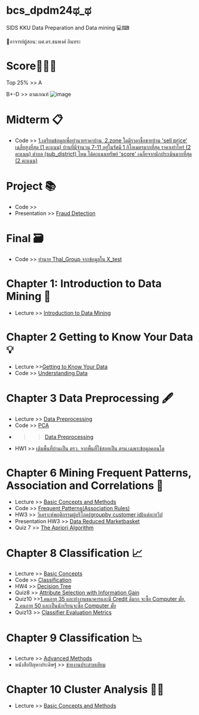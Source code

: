 # bcs_dpdm24ಥ_ಥ
SIDS KKU Data Preparation and Data mining 💻⌨

📕อาจารย์ผู้สอน: ผศ.ดร.ธนพงศ์ อินทระ

# Score🔋🔋🔋
Top 25% >> A 

B+-D >> ตามเกณฑ์
![image](https://github.com/user-attachments/assets/8c9ae1f6-eed0-4818-a648-7f1245d02fc0)

# Midterm 📋
* Code >> [1.เตรียมข้อมูลเพื่อทำนายราคาบ้าน, 2.zone ใดมีราคาซื้อขายบ้าน 'sell price' เฉลี่ยสูงที่สุด (1 คะแนน)
บ้านที่มีจำนวน 7-11 อยู่ในรัศมี 1 กิโลเมตรมากที่สุด ราคาเท่าไหร่ (2 คะแนน)
ตำบล (sub_district) ไหน ได้คะแนนทรัพย์ 'score' เฉลี่ยจากนักประเมินมากที่สุด (2 คะแนน)](https://github.com/Arisarayangyoo/bcs_dpdm24/blob/main/midterm_dpdm24.ipynb)

# Project 📚
* Code >> 
* Presentation >> [Fraud Detection](https://github.com/Arisarayangyoo/bcs_dpdm24/blob/main/Fraud%20Detection.pdf)

# Final 🗃
* Code >> [ทำนาย Thal_Group จากข้อมูลใน X_test](https://github.com/Arisarayangyoo/bcs_dpdm24/blob/main/FinalExam_653020606_3.ipynb)

# Chapter 1: Introduction to Data Mining 📑
* Lecture >> [Introduction to Data Mining](https://github.com/Arisarayangyoo/bcs_dpdm24/blob/main/%E0%B8%9A%E0%B8%97%E0%B8%97%E0%B8%B5%E0%B9%881.pdf)

# Chapter 2 Getting to Know Your Data 💡
* Lecture >>[Getting to Know Your Data](https://github.com/Arisarayangyoo/bcs_dpdm24/blob/main/%E0%B8%9A%E0%B8%97%E0%B8%97%E0%B8%B5%E0%B9%882.pdf)
* Code    >> [Understanding Data](https://github.com/Arisarayangyoo/bcs_dpdm24/blob/main/Chapter_2_Understanding_Data.ipynb)
  
# Chapter 3 Data Preprocessing 🖋
* Lecture >> [Data Preprocessing](https://github.com/Arisarayangyoo/bcs_dpdm24/blob/main/%E0%B8%9A%E0%B8%97%E0%B8%97%E0%B8%B5%E0%B9%883.pdf)
* Code    >> [PCA](https://github.com/Arisarayangyoo/bcs_dpdm24/blob/main/Chapter_3_2_PCA.ipynb)
*    >> [Data Preprocessing](https://github.com/Arisarayangyoo/bcs_dpdm24/blob/main/Chapter_3_Data_Preprocessing.ipynb)  
* HW1     >> [เติมพื้นที่บ้านเป็น ตรว. จากพื้นที่ใช้สอยเป็น ตรม.เฉพาะข้อมูลคอนโด](https://github.com/Arisarayangyoo/bcs_dpdm24/blob/main/Data_Preprocessing.ipynb)

# Chapter 6 Mining Frequent Patterns, Association and Correlations 🧮
* Lecture >> [Basic Concepts and Methods](https://github.com/Arisarayangyoo/bcs_dpdm24/blob/main/%E0%B8%9A%E0%B8%97%E0%B8%97%E0%B8%B5%E0%B9%886.pdf)
* Code    >> [Frequent Patterns(Association Rules)](https://github.com/Arisarayangyoo/bcs_dpdm24/blob/main/Frequent_Patterns_(Association_Rules).ipynb)
* HW3     >> [วิเคราะห์พฤติกรรมผู้บริโภค(groupby customer id)แต่ละทวีป](https://github.com/Arisarayangyoo/bcs_dpdm24/blob/main/Hw_3.ipynb)
* Presentation HW3 >> [Data Reduced Marketbasket](https://github.com/Arisarayangyoo/bcs_dpdm24/blob/main/Hw3.pdf)
* Quiz 7 >> [The Apriori Algorithm](https://github.com/Arisarayangyoo/bcs_dpdm24/blob/main/Quiz7.pdf)

# Chapter 8 Classification 📈
* Lecture >> [Basic Concepts](https://github.com/Arisarayangyoo/bcs_dpdm24/blob/main/%E0%B8%9A%E0%B8%97%E0%B8%97%E0%B8%B5%E0%B9%888.pdf)
* Code    >> [Classification](https://github.com/Arisarayangyoo/bcs_dpdm24/blob/main/chapter_5_Classification.ipynb)
* HW4     >> [Decision Tree](https://github.com/Arisarayangyoo/bcs_dpdm24/blob/main/Hw.4.pdf)
* Quiz8   >>  [Attribute Selection with Information Gain](https://github.com/Arisarayangyoo/bcs_dpdm24/blob/main/Quiz8.pdf)
* Quiz10  >>[1.คนอายุ 35 และทำงานธนาคารและมี Credit ดีมาก จะซื้อ Computer มั้ย, 2.คนอายุ 50 และเป็นนักเรียนจะซื้อ Computer มั้ย](https://github.com/Arisarayangyoo/bcs_dpdm24/blob/main/Quiz10.pdf)
* Quiz13 >> [Classifier Evaluation Metrics](https://github.com/Arisarayangyoo/bcs_dpdm24/blob/main/Quiz13.jpg)

# Chapter 9 Classification 📉
* Lecture >> [Advanced Methods](https://github.com/Arisarayangyoo/bcs_dpdm24/blob/main/%E0%B8%9A%E0%B8%97%E0%B8%97%E0%B8%B5%E0%B9%889.pdf)
* หนังสือปัญหาประดิษฐ์ >> [ข่ายงานประสาทเทียม](https://github.com/Arisarayangyoo/bcs_dpdm24/blob/main/ai1.0.2-2.pdf)

# Chapter 10 Cluster Analysis 👋👋
* Lecture >> [Basic Concepts and Methods](https://github.com/Arisarayangyoo/bcs_dpdm24/blob/main/%E0%B8%9A%E0%B8%97%E0%B8%97%E0%B8%B5%E0%B9%8810.pdf)


